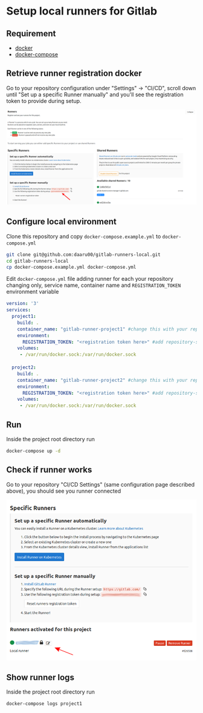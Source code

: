 # Setup local runners for Gitlab

## Requirement

- [docker](https://docs.docker.com/install/)
- [docker-compose](https://docs.docker.com/compose/install/)

## Retrieve runner registration docker

Go to your repository configuration under "Settings" -> "CI/CD", scroll down until "Set up a specific Runner manually" and you'll see the registration token to provide during setup.

![gitlab-runner-token](https://raw.githubusercontent.com/daaru00/gitlab-runners-local/master/doc/gitlab-runner-token.png)

## Configure local environment

Clone this repository and copy `docker-compose.example.yml` to `docker-compose.yml`

```bash
git clone git@github.com:daaru00/gitlab-runners-local.git
cd gitlab-runners-local
cp docker-compose.example.yml docker-compose.yml
```

Edit `docker-compose.yml` file adding runner for each your repository changing only, service name, container name and `REGISTRATION_TOKEN` environment variable
```yml
version: '3'
services:
  project1:
    build: .
    container_name: "gitlab-runner-project1" #change this with your repository name
    environment: 
      REGISTRATION_TOKEN: "<registration token here>" #add repository-specific registration token
    volumes:
     - /var/run/docker.sock:/var/run/docker.sock

  project2:
    build: .
    container_name: "gitlab-runner-project2" #change this with your repository name
    environment: 
      REGISTRATION_TOKEN: "<registration token here>" #add repository-specific registration token
    volumes:
     - /var/run/docker.sock:/var/run/docker.sock
```

## Run

Inside the project root directory run
```bash
docker-compose up -d
```

## Check if runner works

Go to your repository "CI/CD Settings" (same configuration page described above), you should see you runner connected

![gitlab-runner-connected](https://raw.githubusercontent.com/daaru00/gitlab-runners-local/master/doc/gitlab-runner-connected.png)

## Show runner logs

Inside the project root directory run
```bash
docker-compose logs project1
```
